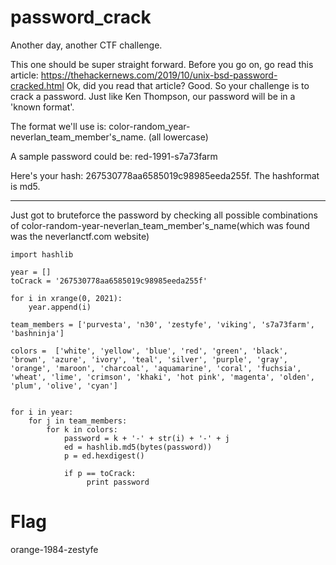 # password_crack



Another day, another CTF challenge.

This one should be super straight forward. Before you go on, go read this article: https://thehackernews.com/2019/10/unix-bsd-password-cracked.html
Ok, did you read that article? Good. So your challenge is to crack a password. Just like Ken Thompson, our password will be in a 'known format'.

The format we'll use is: color-random_year-neverlan_team_member's_name. (all lowercase)

A sample password could be: red-1991-s7a73farm

Here's your hash: 267530778aa6585019c98985eeda255f. The hashformat is md5.

---

Just got to bruteforce the password by checking all possible combinations of color-random-year-neverlan_team_member's_name(which was found was the neverlanctf.com website)

```
import hashlib

year = []
toCrack = '267530778aa6585019c98985eeda255f'

for i in xrange(0, 2021):
    year.append(i)

team_members = ['purvesta', 'n30', 'zestyfe', 'viking', 's7a73farm', 'bashninja']

colors =  ['white', 'yellow', 'blue', 'red', 'green', 'black', 'brown', 'azure', 'ivory', 'teal', 'silver', 'purple', 'gray', 'orange', 'maroon', 'charcoal', 'aquamarine', 'coral', 'fuchsia', 'wheat', 'lime', 'crimson', 'khaki', 'hot pink', 'magenta', 'olden', 'plum', 'olive', 'cyan']


for i in year:
    for j in team_members:
        for k in colors:
            password = k + '-' + str(i) + '-' + j
            ed = hashlib.md5(bytes(password))
            p = ed.hexdigest()
           
            if p == toCrack:
                 print password
```            
# Flag
orange-1984-zestyfe
